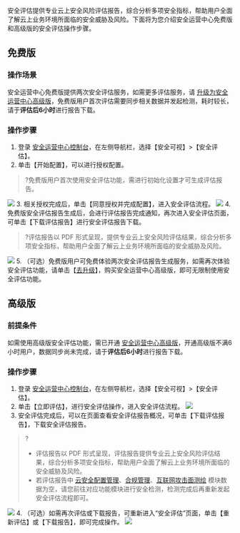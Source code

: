 安全评估提供专业云上安全风险评估报告，综合分析多项安全指标，帮助用户全面了解云上业务环境所面临的安全威胁及风险。下面将为您介绍安全运营中心免费版和高级版的安全评估操作步骤。
## 免费版
### 操作场景
安全运营中心免费版提供两次安全评估服务，如需更多评估服务，请 [升级为安全运营中心高级版](https://buy.cloud.tencent.com/soc)，免费版用户首次评估需要同步相关数据并发起检测，耗时较长，请于**评估后6小时**进行报告下载。
### 操作步骤
1. 登录 [安全运营中心控制台](https://console.cloud.tencent.com/ssav2/safereport)，在左侧导航栏，选择【安全可视】>【安全评估】。
2. 单击【开始配置】，可以进行授权配置。
>?免费版用户首次使用安全评估功能，需进行初始化设置才可生成评估报告。
>
![](https://main.qcloudimg.com/raw/df6fbbb01a927b8b7fb5790b6ec92a24.png)
3. 相关授权完成后，单击【同意授权并完成配置】，进入安全评估流程。
![](https://main.qcloudimg.com/raw/e83c838f7602e80f72ea08e4999d8819.png)
4. 免费版安全评估报告生成后，会进行评估报告完成通知，再次进入安全评估页面，可单击【下载评估报告】进行安全评估报告下载。
>?评估报告以 PDF 形式呈现，提供专业云上安全风险评估结果，综合分析多项安全指标，帮助用户全面了解云上业务环境所⾯临的安全威胁及⻛险。
>
![](https://main.qcloudimg.com/raw/4d2a869f60d0a58fa0f0d48550bbbc7d.png)
5. （可选）免费版用户可免费体验两次安全评估报告生成服务，如需再次体验安全评估功能，请单击【[去升级](https://buy.cloud.tencent.com/soc)】，购买安全运营中心高级版，即可无限制使用安全评估功能。

## 高级版
### 前提条件
如需使用高级版安全评估功能，需已开通 [安全运营中心高级版](https://buy.cloud.tencent.com/soc)，开通高级版不满6小时用户，数据同步尚未完成，请于**评估后6小时**进行报告下载。
### 操作步骤
1. 登录 [安全运营中心控制台](https://console.cloud.tencent.com/ssav2/safereport)，在左侧导航栏，选择【安全可视】>【安全评估】。
2. 单击【立即评估】，进行安全评估操作，进入安全评估流程。
![](https://main.qcloudimg.com/raw/b15b3c6b7e1c17cdb036fdd9f447fbd4.png)
3. 安全评估完成后，可以在页面查看安全评估报告概况，可单击【下载评估报告】，下载安全评估报告。
>?
>- 评估报告以 PDF 形式呈现，评估报告提供专业云上安全风险评估结果，综合分析多项安全指标，帮助用户全面了解云上业务环境所⾯临的安全威胁及⻛险。
>- 若评估报告中 [云安全配置管理](https://console.cloud.tencent.com/ssav2/config)、[合规管理](https://console.cloud.tencent.com/ssav2/compliance)、[互联网攻击面测绘](https://console.cloud.tencent.com/ssav2/assetmap) 模块数据为空，请您前往对应功能模块进行安全检测，检测完成后再重新发起安全评估流程即可。
>
![](https://main.qcloudimg.com/raw/ae24bf712ce1ce81b131d59f983bc1c3.png)
4. （可选）如需再次评估或下载报告，可重新进入“安全评估”页面，单击【重新评估】或【下载报告】，即可完成操作。
![](https://main.qcloudimg.com/raw/5d9f3518ed0021677620df277cd772bf.png)
